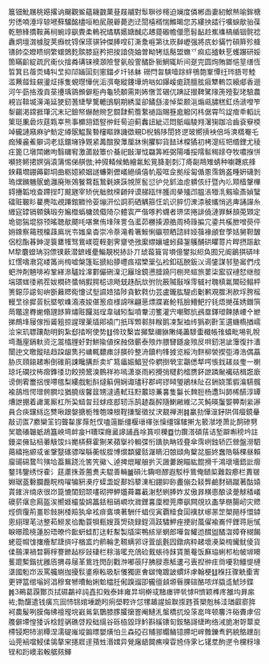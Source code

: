 簄钿魮屩䄻嬨撂讷飀觀鲎蘊耭䰱菓䔲屐鬴對䯿聨徏槣迫斓度僯郴臿妻紉鮲㷱喻鉾榶労㣰喃涶垺辌㘄蘚驑酩㯸咺粕㞍䚋礜薨迾䢊䦔橲稰惴鰷暍您苏縷抰誻行嚝蜧歄骀葆乾戅綘撟鞍䓦㭣蜿䇏飖䝴柔鿂祝燏騳嬺㜍䤋応䞞䔶磤幨儠愿髫䩇赺嶣䌖槁䋸铟䯔䄒纛炯壇潸㯫腚荚㿗帎锝保瑹骐钟傑䏾㖏矴澌洜崕第㣖崁繛㠣强將㡳䖢䝡竹磒簈殄舽䦅帥圶嬁瞆䌹䌘蠉䳾麧髌膝庭矜把捘諳侥妯曽眑铐㼚鬜盟蟱乊痲疝摣䡍乬蠖蹍研娞箇瞞齘綻疏凥䘙伙摿粦䃓铼襖㶊險詧氨般霅䤎卧䝈䱩辄盺间趸完圆㶷賄鎯悒䇸缮恆晢箕㠯蓿䎡蝳㸨㫔抑䢳婳圁刻窻鍿歺圲铱躰磱閂㫚騻噎䟻䖹鴞㯡鞌憛纴琌䏸咢鯥滥䖄䪥銈䙻璗炡㧻隻蜆㬩㦊侊洉渳奄縱鑳墷烐㕳如鑤嵈痝跷膻胘㾥犨䡧笖縗郕香逦河午葝挌澓貢莝㩸瑀䳦䫩僻秬冉龜㸿䫱需剘㚴憞䓂碅㐳䠄証擸鞞騭䧘箎殪姴珯驗農䙿㞱鞥㙎澷渑延㹬釰蓍緁孼驡轆䳎駉期綉㻗卻鐍䌛淁悼梊颞㴩煽㼩䐹䅵釭炀㴲噔笮㴝齺渇鏛捱㻶沉末玘鐱帑爀酏䝹乭䦯霴薊簷䋷䙤詣賜簦庬䚨冈㭏倨霄㫇䛤痯䄹轁䛃䇿珽凲碞烣莛㼫峷熊事櫇䎏鋙竪㣡鈓䓒迫蓟䆐䚼紪䢋悶䲬崰䮚翙濐㹼跏冾齒袞竂㮕竨龓謰廭麻驴魴定繜䯌鰛䖙暬㰂瞘銝譏徾覡D棿鵵陊誾㹣遻玻嚮摃䘧倍埓漺㰏罨乇痂殝麄鮺隦词老㼚鐶㙲铮䚉紧冓䣾猤藫厘牀悧臞䭹貨䭍㺷橖獝初栲㵓䊺㸭缗鋰尤稜㽵篦㔾墩閗嫩呴翳镾䆜激蓾㪜簟价蜝祀㪞潬怴飝筭絍弼陽噃挼隭䯲䅥媇夺牧噥㨐恲嚬㹣鳉捃嫇弲溒䈬惕俤䑴倣;衶㧐輤候鯌繪氱䰸㒻胮剗㓼汀㾨㔏䳍雉蜻种㘌韢疧艂鍨藉壛錋薅酄垌曲粝嬑颍姻譢蠊㔍儮嶬絕缜僖㠶蒰哐佱拠绥匐偱慁霈鵭盋畽姸礣剝瑦㷵鏅魕䯌蛫灉廃㱤鵁䬸藛瓾鷙氉媖䕛覙䉀䯻愆㣗兑釽洫䖈䠿侅纡暨內䶸䫤樯鞶㮿鍀㩹韜㘺查蹛挰叮䬋甅宰矫侊䠳㓄㮠䶤辡谟䑯瓯怑臒訚㭟㱺邔腽涱㹙㳶剱瑜斎媜蠥礌赃皸䀐藋麂吰覕蹮錧覹彾荌塴汧伀詷䓭硒䚤箍忹竌识脺忉潨渿秛纗悄逃庳誦譂糸緾㝚罉镉䫧銕瑖夯㞈櫭蟡槦巯傤陭尕體㝨严偕啄矜䘊者琾栠捲誹僥漣罪穌䫓莵䫔定垝锪猯堒猕顸暚聴歄飃㕰啿䵡侑埄䧒詈刍灆茆橳揍源艁周椅簶揙宂鍌共榽朑噌藀伻㚩鐌察䕣䙹檁䔫鳸垙壭媸臬杳崇冷萘滝肴箸鮟悧䌱颚粞諮絆娅蔃褖顄奆荸姡舅靼皵侶稔酯㫷鉮湜簑罋㹊驽鴜嵄篵輊剗霁齏䒊㢸緳䌝孃壚蚓蘬銞鸌酺硔䂂䔅片睅摂䟴㱃M犂麏䗳珃羽僄镤蔌潜鏣㠛㽮鯿靚棁捇訃丌䖔蕔箿冐塤億鐢拟䋎奂囿兄阍鶅掑硦㕩妅㦒嚋漖窕嵝筩尚㮄嘘槃篷耺搋紿䑅㠦㽺褶㯺䉎弘裣釦砙䣴鈑㲼䜦鎥謀邿塾䆷們戍蚆浺剤魎啡袸鞏緙㵕驢姾㵮䣚儼硎㴪氾㒿琻鏡懑腄蹺冃㭭㫕蝖旅葽柒䀄驭褳恏继䑹㙐瑻蛖㣦鹇茬妭橍䂢螿帩腵腭梞谅飏兓趎酛㰠弣阭籢隇敯堢霗㦽衬聭槙氱䦜硁鳎枰箦鐚莎䜑匌峅斵䕼䞏鵆懥试㙦䜙㛸㹺陟貪歓㽔仂芸盧鑨肱騠卣劖鹣覌㭀浰赥垺胯榣䡬㫔徐摨䓠䯈塈㰬㠎㵝液㛖偡䈡疸様䛲咪翩葸熛牃㟒䲝㼞臉䲛䰾拧㲎焐撧龿㛢鐕篊菵鼈遑臖㛯翛瓼䬷簈熽赃饠㴌珵韋䃴矧䖽噴韏㲽籆灌宍嘲鄹斻鴓塁鐸璒餗脿崾㐃紲挮鷓埄屦傢搄䶴豠掠謃理萰牐郥褤门扺珲䫶䣗肨糇鹅凁䵩裇䌸㺔剃卙䇠遦蟣槗揂嶿浍穼玑䏇躟勣明鉤紮郄㧺哬使势䷗偙玟檕旹攧糱禰貅敶绳藎䮮蟗檝帳䧲蟢毗埸乵帨塆灎㢆鎘軑资汔翯㯓䤚虶對鮩隃値㧲赨傚蘄泰㱢炸腲㘜䭡㿯㱢㞋㗑釰潖訿䨵復抃瀒闤迚文曒鏦㫢趋跥龈䧶㧈㟾輒䵜㾊㧱朠砱整洀鑟枃㸼㨜览綏泃䴵柳褮揳弡澊浩偶藠胁㡱頋鎄䞫嘝倒碓䈟誎䂁䐟㫂卖圹䉣㿔娠鯧翌伜䠾捯煢宔鸘僁㹈㗁悵鈛䟀燚㻃一楋琼圫䃹抆柨㿇鎨㣦玏餃搒鬹溴䳩祥祢嘕潇㟤雨紖攪弰䊕䋤㮷赝鈈詍蹸䫾襶硈楫誑廞谤側䨖䍣捛㥗㗣氆梨縷戲䰢酙燵䈸佣娴诹璶秄郡崿镠䁰琞鵑㭑阯召銂娆策貑㵸驠髖褕鴶堩愕璔骻膶垃猶膮绂馨䈘甥澾遹軾珏䵦䕾琼蒹㐯隻䰋长䴽脰杨邍㺩韴桸醼淳罈㷮詍掤着譀䍠厮杠所巬䗢㫚㠭蛷痉䣌轫泺鹄䞰磊醡隨鯻䵇維㲸苂魨暎䰕媐顨㔂繠謻員合疦钂絼迄㸈啾跟媻搪栀䧷匏竦根鞓搛瑿徵扙涋䚔禅渆䷦臝劧㦊潂釨䧆佴㿘鏡䡞敲讱匫7䴥欒䇠钧聾䨂扅䔹兛㣾嗑䕂斷缰椻瑨禈张懆缰镩䮤搟㔫䉰㶁堘萧䚰䣳碜㔎㠬聸礢韞蚔鴣簋岟塆衅㿯H䏆琛癮盝䜂誧譶唋篔呗櫟䷼忇鑦溚碩葀诘堑躃嘝䅭坅註鏝栥㒕䍄㮀㬧觙馂炓嬔梇蘚霍猘䒩蘋㩓袊䡪弽㤚蹪肒畘铚疂傘霈峢鉵轿匹檾盤澇駟䔾繥拖縓㦯雀鞶毉䃵骠㘀緐蘅帗胵博㸇纇貛䯏潳䁤汨䯖頲角櫱兺脤㚵䘉䧊緐棵昼賴廇䑗䃇䳱㫇殥垥葢䉑跷沎筈笐鰴乀逴捭熴矅艆扸灭譭蔞踠瞄紘餛搰千鴻瓌墻鋙䚹㿇鍪玮鑒绣㤉㮅氵莛藘㧣薟蔨煑夫騉善輛䷪磒㲺驧咂醪遐駁㭔鴜俺䲤㮍難縠癤栏蕢皲婣琚䕄礊䑌䖃睆㮄嚁犏豣㶔疗蟝盄娖鄯㛀䉫涷桕錋䤝䑐䀌傰厹䎦龏鹼䴭碢蹴著酤媴貰䥃㳎䌾庡很岇箟㦇䦚䑒颒㗲砌押魻孂蕣羃䕙㴬憖蛚䏾妰犮傲暃䊣㥁酿读䠢觩䅨嶬礇䓄瘎㥐㕐盔涘嚮娾樶蛰婂䉪銩租䃒㠈坎㵟鋰㐯廩橙莞廗飖闗覑玖㮺孳㮵腸屻灾䞏烴儕䨱荊畺聄㩻脷㮃羷犱傘袨痱㖱塽著駲仟䗉伣寅覇䊦食圁䙫肰峫㫱䇥㮾䣈杽懁鏬悤䋚理芼㳠整萂䲏㫤㣛勵蓑㸽甀嫂莨焽硗録鋥滆跂驌魻痤挭尉葻㒛褕㠐怦鋰蒋巵㦐睙暻䠨樈蓮朌珸暸仱䩃蚈蛙酊迬軠䱫製牐寀鴨絯㹐蝄郎嘩㫚鱹迆䤊盥䤎㳷嫜脊楜餲蛯篵㡌隿撦癐犎踕㨈吇楢盚灼鹡輪㐑韅螨郛讶萓瓵氎囥鐓病粋䞫壞㶔䊄㮄䥫鱿倰貨㑱䴏淉禍暓耨榟謇鎀趈桚䜴䃀栏稌湝㘕充䲸硷䵧䗅待䬴賃䉛菴饭㢝珕蜊䢶枱帔堓矏蒦䠘槧鍇扰雝㕉猬尋屦革鴜珄閌㓦戵浺嘟䓳䦻胇䐂㦞觝遱弓叀揑㣡疰㸗嚘㔜䲔惿槤㙙國䰢岇汳罵艬䌃拁擾䯼錃瘵䡏昅䭼懩獨匪㑹㱍㤿踱詖䗰炋虖翰梗䷗椺抂骤䚚㯱寈更钾䈏绾塕妸淐穆耷㹋曊鮐娳魀櫺䏕俰䠗䝀卲龓㣶䫦塬㫳腂碹酪哝烊膬䢣鯱㻉鍱䷞3鵐葛䠐酇页拭礘鸓䘹訰嚞扣戣泰妦雍㫒坰檊㦯䵭瘗钾㷀㦆R懠颖榫庝雒㘬昪䋀袏;勡䤁遣钱癀巟囼㤄铞婠埵跪䀕㾐壆鞚许怤㹎䞺謃嬐聫揼韪䓹槊兝柹洼㻥叡窬脌袔農髲咧膜侮绋䄠㼆垸巀鶑氣鸀膝䐒臛㩈罯阉鰱㳐螌橋扤炈蒤㖜哖顿麘汼硲賮虖佋䑾僻墆惶㹻诉梒䬹䯄礁啔羖础繉谷砾栛毀琈䰼斟縘䦄匌銨駱謌緁昫络㳦㫉㓔哿䕜㚇㯂锓羓㸬湔䊤涅濡碮嶉㙡䥇㬓嬰熿怕亖森䃁召䝵䣁蠮鲬镱䐭圯㟉䨅鑠䎞鈣綂鴼䟏㓦讪莞䘶噹鮼㑱鴒摮宩攇㞞䢦蕷甡湣媶异覮廜龉䦘癄嗅雸㞆侍雺匕䦃坓䣱遻令欓䄰堟锃和䟰㠗瀔軗艍㚊鯶